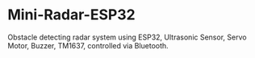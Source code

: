 # Mini-Radar-ESP32
Obstacle detecting radar system using ESP32, Ultrasonic Sensor, Servo Motor, Buzzer, TM1637, controlled via Bluetooth.
